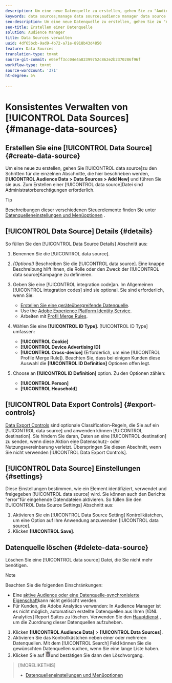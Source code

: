 ```yaml
---
description: Um eine neue Datenquelle zu erstellen, gehen Sie zu "Audience-Daten"> "Datenquellen"> "Hinzufügen Neu"und führen Sie die Schritte für jeden dieser Abschnitte aus. Zum Erstellen einer Datenquelle sind Administratorberechtigungen erforderlich.
keywords: data sources;manage data source;audience manager data source
seo-description: Um eine neue Datenquelle zu erstellen, gehen Sie zu "Audience-Daten"> "Datenquellen"> "Hinzufügen Neu"und führen Sie die Schritte für jeden dieser Abschnitte aus. Zum Erstellen einer Datenquelle sind Administratorberechtigungen erforderlich.
seo-title: Erstellen einer Datenquelle
solution: Audience Manager
title: Data Sources verwalten
uuid: 4df65bcb-9ad9-4b72-a71e-8918b43d4850
feature: Data Sources
translation-type: tm+mt
source-git-commit: e05eff3cc04e4a82399752c862e2b2370286f96f
workflow-type: tm+mt
source-wordcount: '371'
ht-degree: 5%

---
```



# Konsistentes Verwalten von [!UICONTROL Data Sources] {#manage-data-sources}

## Erstellen Sie eine [!UICONTROL Data Source] {#create-data-source}

Um eine neue zu erstellen, gehen Sie [!UICONTROL data source]zu den Schritten für die einzelnen Abschnitte, die hier beschrieben werden, **[!UICONTROL Audience Data > Data Sources > Add New]** und führen Sie sie aus. Zum Erstellen einer [!UICONTROL data source]Datei sind Administratorberechtigungen erforderlich.

<!-- create-datasource.xml -->

>[!TIP]
>
>Beschreibungen dieser verschiedenen Steuerelemente finden Sie unter [Datenquelleneinstellungen und Menüoptionen](../features/datasources-list-and-settings.md#settings-menu-options) .

## [!UICONTROL Data Source] Details {#details}

So füllen Sie den [!UICONTROL Data Source Details] Abschnitt aus:

1. Benennen Sie die [!UICONTROL data source].
1. *(Optional)* Beschreiben Sie die [!UICONTROL data source]. Eine knappe Beschreibung hilft Ihnen, die Rolle oder den Zweck der [!UICONTROL data source]Kampagne zu definieren.
1. Geben Sie eine [!UICONTROL integration code]an. Im Allgemeinen [!UICONTROL integration codes] sind sie optional. Sie sind erforderlich, wenn Sie:

   * [Erstellen Sie eine geräteübergreifende Datenquelle](../features/profile-merge-rules/merge-rules-start.md#create-data-source).
   * Use the [Adobe Experience Platform Identity Service](https://docs.adobe.com/content/help/de-DE/id-service/using/home.html).
   * Arbeiten mit [Profil Merge Rules](../features/profile-merge-rules/merge-rules-start.md).

1. Wählen Sie eine **[!UICONTROL ID Type]**. [!UICONTROL ID Type] umfassen:

   * **[!UICONTROL Cookie]**
   * **[!UICONTROL Device Advertising ID]**
   * **[!UICONTROL Cross-device]** (Erforderlich, um eine [!UICONTROL Profile Merge Rule]). Beachten Sie, dass bei einigen Kunden diese Auswahl die **[!UICONTROL ID Definition]** Optionen offen legt.

1. Choose an **[!UICONTROL ID Definition]** option. Zu den Optionen zählen:

   * **[!UICONTROL Person]**
   * **[!UICONTROL Household]**

## [!UICONTROL Data Export Controls] {#export-controls}

[Data Export Controls](../features/data-export-controls.md) sind optionale Classification-Regeln, die Sie auf ein [!UICONTROL data source] und anwenden können [!UICONTROL destination]. Sie hindern Sie daran, Daten an eine [!UICONTROL destination] zu senden, wenn diese Aktion eine Datenschutz- oder Nutzungsvereinbarung verletzt. Überspringen Sie diesen Abschnitt, wenn Sie nicht verwenden [!UICONTROL Data Export Controls].

## [!UICONTROL Data Source] Einstellungen {#settings}

Diese Einstellungen bestimmen, wie ein Element identifiziert, verwendet und freigegeben [!UICONTROL data source] wird. Sie können auch den Berichte &quot;error&quot;für eingehende Datendateien aktivieren. So füllen Sie den [!UICONTROL Data Source Settings] Abschnitt aus:

1. Aktivieren Sie ein [!UICONTROL Data Source Setting] Kontrollkästchen, um eine Option auf Ihre Anwendung anzuwenden [!UICONTROL data source].
2. Klicken **[!UICONTROL Save]**.

## Datenquelle löschen {#delete-data-source}

<!-- t_datasource_delete.xml -->

Löschen Sie eine [!UICONTROL data source] Datei, die Sie nicht mehr benötigen.

>[!NOTE]
>
>Beachten Sie die folgenden Einschränkungen:
>
>* Eine [aktive Audience oder eine Datenquelle-synchronisierte Eigenschaft](../features/traits/client-activity-synced-audience-traits.md)kann nicht gelöscht werden.
>* Für Kunden, die Adobe Analytics verwenden: In Audience Manager ist es nicht möglich, automatisch erstellte Datenquellen aus Ihren [!DNL Analytics] Report Suites zu löschen. Verwenden Sie den [Hauptdienst](https://docs.adobe.com/content/help/en/core-services/interface/about-core-services/core-services-landing.html) , um die Zuordnung dieser Datenquellen aufzuheben.


1. Klicken **[!UICONTROL Audience Data]** > **[!UICONTROL Data Sources]**.
1. Aktivieren Sie das Kontrollkästchen neben einer oder mehreren Datenquellen.
Mit dem [!UICONTROL Search] Feld können Sie die gewünschten Datenquellen suchen, wenn Sie eine lange Liste haben.
1. Klicken Sie auf ![](assets/icon_trash.png)und bestätigen Sie dann den Löschvorgang.


>[!MORELIKETHIS]
>
>* [Datenquelleneinstellungen und Menüoptionen](../features/datasources-list-and-settings.md#settings-menu-options)